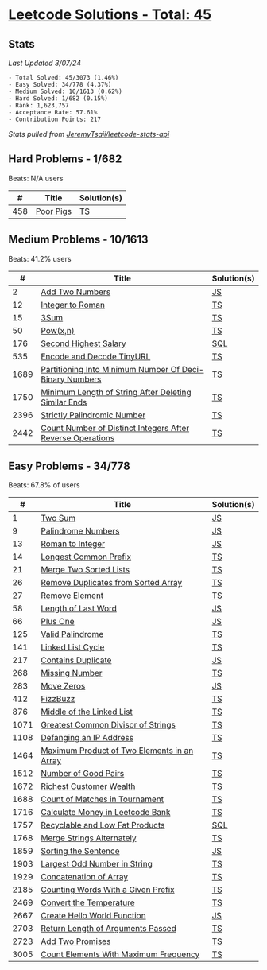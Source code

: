 # [Leetcode Solutions - Total: 45](https://leetcode.com/dickey)

## Stats

_Last Updated 3/07/24_

```
- Total Solved: 45/3073 (1.46%)
- Easy Solved: 34/778 (4.37%)
- Medium Solved: 10/1613 (0.62%)
- Hard Solved: 1/682 (0.15%)
- Rank: 1,623,757
- Acceptance Rate: 57.61%
- Contribution Points: 217
```

_Stats pulled from_ _[JeremyTsaii/leetcode-stats-api](https://github.com/JeremyTsaii/leetcode-stats-api)_

## Hard Problems - 1/682

Beats: N/A users

| #   | Title                                                | Solution(s)        |
| --- | ---------------------------------------------------- | ------------------ |
| 458 | [Poor Pigs](https://leetcode.com/problems/poor-pigs) | [TS](/hard/458.ts) |

## Medium Problems - 10/1613

Beats: 41.2% users

| #    | Title                                                                                                                                                  | Solution(s)            |
| ---- | ------------------------------------------------------------------------------------------------------------------------------------------------------ | ---------------------- |
| 2    | [Add Two Numbers](https://leetcode.com/problems/add-two-numbers)                                                                                       | [JS](/medium/2.js)     |
| 12   | [Integer to Roman](https://leetcode.com/problems/integer-to-roman)                                                                                     | [TS](/medium/12.ts)    |
| 15   | [3Sum](https://leetcode.com/problems/3sum)                                                                                                             | [TS](/medium/15.ts)    |
| 50   | [Pow(x,n)](https://leetcode.com/problems/powx-n)                                                                                                       | [TS](/medium/50.ts)    |
| 176  | [Second Highest Salary](https://leetcode.com/problems/second-highest-salary)                                                                           | [SQL](/medium/176.sql) |
| 535  | [Encode and Decode TinyURL](https://leetcode.com/problems/encode-and-decode-tinyurl/)                                                                  | [TS](/medium/535.ts)   |
| 1689 | [Partitioning Into Minimum Number Of Deci-Binary Numbers](https://leetcode.com/problems/partitioning-into-minimum-number-of-deci-binary-numbers)       | [TS](/medium/1689.ts)  |
| 1750 | [Minimum Length of String After Deleting Similar Ends](https://leetcode.com/problems/minimum-length-of-string-after-deleting-similar-ends)             | [TS](/medium/1750.ts)  |
| 2396 | [Strictly Palindromic Number](https://leetcode.com/problems/strictly-palindromic-number)                                                               | [TS](/medium/2396.ts)  |
| 2442 | [Count Number of Distinct Integers After Reverse Operations](https://leetcode.com/problems/count-number-of-distinct-integers-after-reverse-operations) | [TS](/medium/2442.ts)  |

## Easy Problems - 34/778

Beats: 67.8% of users

| #    | Title                                                                                                                    | Solution(s)           |
| ---- | ------------------------------------------------------------------------------------------------------------------------ | --------------------- |
| 1    | [Two Sum](https://leetcode.com/problems/two-sum)                                                                         | [JS](/easy/1.js)      |
| 9    | [Palindrome Numbers](https://leetcode.com/problems/palindrome-number)                                                    | [JS](/easy/9.js)      |
| 13   | [Roman to Integer](https://leetcode.com/problems/roman-to-integer)                                                       | [JS](/easy/13.js)     |
| 14   | [Longest Common Prefix](https://leetcode.com/problems/longest-common-prefix)                                             | [TS](/easy/14.ts)     |
| 21   | [Merge Two Sorted Lists](https://leetcode.com/problems/merge-two-sorted-lists)                                           | [TS](/easy/21.ts)     |
| 26   | [Remove Duplicates from Sorted Array](https://leetcode.com/problems/remove-duplicates-from-sorted-array)                 | [TS](/easy/26.ts)     |
| 27   | [Remove Element](https://leetcode.com/problems/remove-element)                                                           | [TS](/easy/27.ts)     |
| 58   | [Length of Last Word](https://leetcode.com/problems/length-of-last-word)                                                 | [JS](/easy/58.js)     |
| 66   | [Plus One](https://leetcode.com/problems/plus-one)                                                                       | [JS](/easy/66.js)     |
| 125  | [Valid Palindrome](https://leetcode.com/problems/valid-palindrome)                                                       | [TS](/easy/125.ts)    |
| 141  | [Linked List Cycle](https://leetcode.com/problems/linked-list-cycle)                                                     | [TS](/easy/141.ts)    |
| 217  | [Contains Duplicate](https://leetcode.com/problems/contains-duplicate)                                                   | [JS](/easy/217.js)    |
| 268  | [Missing Number](https://leetcode.com/problems/missing-number)                                                           | [TS](/easy/268.ts)    |
| 283  | [Move Zeros](https://leetcode.com/problems/move-zeroes)                                                                  | [JS](/easy/283.js)    |
| 412  | [FizzBuzz](https://leetcode.com/problems/fizz-buzz)                                                                      | [TS](/easy/412.ts)    |
| 876  | [Middle of the Linked List](https://leetcode.com/problems/middle-of-the-linked-list)                                     | [TS](/easy/876.ts)    |
| 1071 | [Greatest Common Divisor of Strings](https://leetcode.com/problems/greatest-common-divisor-of-strings)                   | [TS](/easy/1071.ts)   |
| 1108 | [Defanging an IP Address](https://leetcode.com/problems/defanging-an-ip-address)                                         | [TS](/easy/1108.ts)   |
| 1464 | [Maximum Product of Two Elements in an Array](https://leetcode.com/problems/maximum-product-of-two-elements-in-an-array) | [TS](/easy/1464.ts)   |
| 1512 | [Number of Good Pairs](https://leetcode.com/problems/number-of-good-pairs/)                                              | [TS](/easy/1512.ts)   |
| 1672 | [Richest Customer Wealth](https://leetcode.com/problems/richest-customer-wealth)                                         | [TS](/easy/1672.ts)   |
| 1688 | [Count of Matches in Tournament](https://leetcode.com/problems/count-of-matches-in-tournament)                           | [TS](/easy/1688.ts)   |
| 1716 | [Calculate Money in Leetcode Bank](https://leetcode.com/problems/calculate-money-in-leetcode-bank)                       | [TS](/easy/1716.ts)   |
| 1757 | [Recyclable and Low Fat Products](https://leetcode.com/problems/recyclable-and-low-fat-products)                         | [SQL](/easy/1757.sql) |
| 1768 | [Merge Strings Alternately](https://leetcode.com/problems/merge-strings-alternately)                                     | [TS](/easy/1768.ts)   |
| 1859 | [Sorting the Sentence](https://leetcode.com/problems/sorting-the-sentence)                                               | [JS](/easy/1859.js)   |
| 1903 | [Largest Odd Number in String](https://leetcode.com/problems/largest-odd-number-in-string)                               | [TS](/easy/1903.ts)   |
| 1929 | [Concatenation of Array](https://leetcode.com/problems/concatenation-of-array/)                                          | [TS](/easy/1929.ts)   |
| 2185 | [Counting Words With a Given Prefix](https://leetcode.com/problems/counting-words-with-a-given-prefix/)                  | [TS](/easy/2185.ts)   |
| 2469 | [Convert the Temperature](https://leetcode.com/problems/convert-the-temperature)                                         | [TS](/easy/2469.ts)   |
| 2667 | [Create Hello World Function](https://leetcode.com/problems/create-hello-world-function)                                 | [JS](/easy/2667.js)   |
| 2703 | [Return Length of Arguments Passed](https://leetcode.com/problems/return-length-of-arguments-passed)                     | [TS](/easy/2703.ts)   |
| 2723 | [Add Two Promises](https://leetcode.com/problems/add-two-promises)                                                       | [TS](/easy/2723.ts)   |
| 3005 | [Count Elements With Maximum Frequency](https://leetcode.com/problems/count-elements-with-maximum-frequency)             | [TS](/easy/3005.ts)   |
